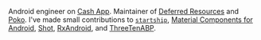 Android engineer on [Cash App](cash.app). Maintainer of [Deferred Resources](https://github.com/Backbase/DeferredResources)
and [Poko](https://github.com/drewhamilton/Poko). I've made small contributions to [`startship`](https://github.com/saket/startship),
[Material Components for Android](https://github.com/material-components/material-components-android),
[Shot](https://github.com/Karumi/Shot), [RxAndroid](https://github.com/ReactiveX/RxAndroid), and
[ThreeTenABP](https://github.com/JakeWharton/ThreeTenABP).
